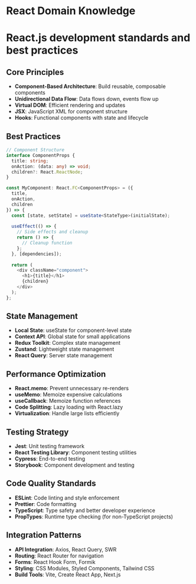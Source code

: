 # React Domain Knowledge
# React.js development standards and best practices

## Core Principles
- **Component-Based Architecture**: Build reusable, composable components
- **Unidirectional Data Flow**: Data flows down, events flow up
- **Virtual DOM**: Efficient rendering and updates
- **JSX**: JavaScript XML for component structure
- **Hooks**: Functional components with state and lifecycle

## Best Practices
```typescript
// Component Structure
interface ComponentProps {
  title: string;
  onAction: (data: any) => void;
  children?: React.ReactNode;
}

const MyComponent: React.FC<ComponentProps> = ({ 
  title, 
  onAction, 
  children 
}) => {
  const [state, setState] = useState<StateType>(initialState);
  
  useEffect(() => {
    // Side effects and cleanup
    return () => {
      // Cleanup function
    };
  }, [dependencies]);
  
  return (
    <div className="component">
      <h1>{title}</h1>
      {children}
    </div>
  );
};
```

## State Management
- **Local State**: useState for component-level state
- **Context API**: Global state for small applications
- **Redux Toolkit**: Complex state management
- **Zustand**: Lightweight state management
- **React Query**: Server state management

## Performance Optimization
- **React.memo**: Prevent unnecessary re-renders
- **useMemo**: Memoize expensive calculations
- **useCallback**: Memoize function references
- **Code Splitting**: Lazy loading with React.lazy
- **Virtualization**: Handle large lists efficiently

## Testing Strategy
- **Jest**: Unit testing framework
- **React Testing Library**: Component testing utilities
- **Cypress**: End-to-end testing
- **Storybook**: Component development and testing

## Code Quality Standards
- **ESLint**: Code linting and style enforcement
- **Prettier**: Code formatting
- **TypeScript**: Type safety and better developer experience
- **PropTypes**: Runtime type checking (for non-TypeScript projects)

## Integration Patterns
- **API Integration**: Axios, React Query, SWR
- **Routing**: React Router for navigation
- **Forms**: React Hook Form, Formik
- **Styling**: CSS Modules, Styled Components, Tailwind CSS
- **Build Tools**: Vite, Create React App, Next.js
